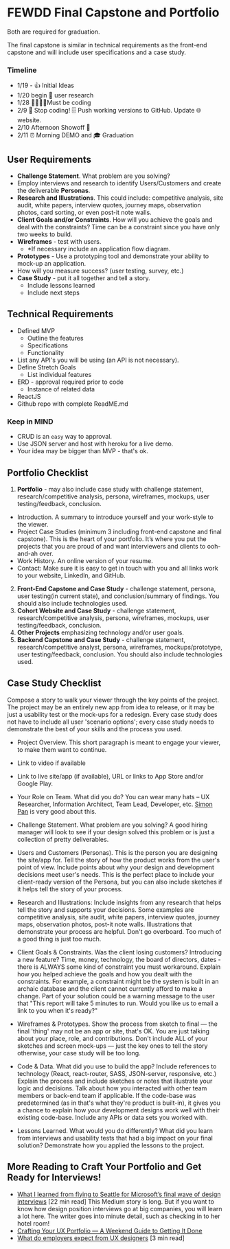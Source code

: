 # FEWDD Final Capstone and Portfolio
Both are required for graduation.

The final capstone is similar in technical requirements as the front-end capstone and will include user specifications and a case study.

### Timeline
* 1/19 - 👍 Initial Ideas
* 1/20 begin 👥 user research
* 1/28 👩‍💻👨‍💻Must be coding
* 2/9 🛑 Stop coding! 🗄️ Push working versions to GitHub. Update 🌐 website.
* 2/10 Afternoon Showoff 🤞
* 2/11 ⏰ Morning DEMO and 🎓 Graduation
## User Requirements
  * **Challenge Statement**. What problem are you solving?
  * Employ interviews and research to identify Users/Customers and create the deliverable **Personas**.
  * **Research and Illustrations**. This could include: competitive analysis, site audit, white papers, interview quotes, journey maps, observation photos, card sorting, or even post-it note walls.
  * **Client Goals and/or Constraints**. How will you achieve the goals and deal with the constraints? Time can be a constraint since you have only two weeks to build.
  * **Wireframes** - test with users.
    * *If necessary include an application flow diagram.
  * **Prototypes** - Use a prototyping tool and demonstrate your ability to mock-up an application.
  * How will you measure success? (user testing, survey, etc.)
  * **Case Study** - put it all together and tell a story.
    * Include lessons learned
    * Include next steps

## Technical Requirements
  * Defined MVP
    * Outline the features
    * Specifications
    * Functionality
  * List any API's you will be using (an API is not necessary).
  * Define Stretch Goals
    * List individual features
  * ERD - approval required prior to code
    * Instance of related data
  * ReactJS
  * Github repo with complete ReadME.md

### Keep in MIND
  * CRUD is an `easy` way to approval.
  * Use JSON server and host with heroku for a live demo.
  * Your idea may be bigger than MVP - that's ok.

## Portfolio Checklist

1. **Portfolio** - may also include case study with challenge statement, research/competitive analysis, persona, wireframes, mockups, user testing/feedback, conclusion.
  * Introduction. A summary to introduce yourself and your work-style to the viewer.
  * Project Case Studies (minimum 3 including front-end capstone and final capstone). This is the heart of your portfolio. It’s where you put the projects that you are proud of and want interviewers and clients to ooh-and-ah over.
  * Work History. An online version of your resume.
  * Contact: Make sure it is easy to get in touch with you and all links work to your website, LinkedIn, and GitHub.
2. **Front-End Capstone and Case Study** - challenge statement, persona, user testing(in current state), and conclusion/summary of findings. You should also include technologies used.
1. **Cohort Website and Case Study** - challenge statement, research/competitive analysis, persona, wireframes, mockups, user testing/feedback, conclusion.
1. **Other Projects** emphasizing technology and/or user goals.
1. **Backend Capstone and Case Study** - challenge statement, research/competitive analyst, persona, wireframes, mockups/prototype, user testing/feedback, conclusion. You should also include technologies used.

## Case Study Checklist
Compose a story to walk your viewer through the key points of the project. The project may be an entirely new app from idea to release, or it may be just a usability test or the mock-ups for a redesign. Every case study does not have to include all user 'scenario options'; every case study needs to demonstrate the best of your skills and the process you used.

* Project Overview. This short paragraph is meant to engage your viewer, to make them want to continue.

* Link to video if available

* Link to live site/app (if available), URL or links to App Store and/or Google Play.

* Your Role on Team. What did you do? You can wear many hats – UX Researcher, Information Architect, Team Lead, Developer, etc. [Simon Pan](http://simonpan.com/) is very good about this.

* Challenge Statement. What problem are you solving? A good hiring manager will look to see if your design solved this problem or is just a collection of pretty deliverables.

* Users and Customers (Personas). This is the person you are designing the site/app for. Tell the story of how the product works from the user's point of view. Include points about why your design and development decisions meet user's needs. This is the perfect place to include your client-ready version of the Persona, but you can also include sketches if it helps tell the story of your process.

* Research and Illustrations: Include insights from any research that helps tell the story and supports your decisions. Some examples are competitive analysis, site audit, white papers, interview quotes, journey maps, observation photos, post-it note walls. Illustrations that demonstrate your process are helpful. Don't go overboard. Too much of a good thing is just too much.

* Client Goals & Constraints. Was the client losing customers? Introducing a new feature? Time, money, technology, the board of directors, dates - there is ALWAYS some kind of constraint you must workaround. Explain how you helped achieve the goals and how you dealt with the constraints. For example, a constraint might be the system is built in an archaic database and the client cannot currently afford to make a change. Part of your solution could be a warning message to the user that "This report will take 5 minutes to run. Would you like us to email a link to you when it's ready?"

* Wireframes & Prototypes. Show the process from sketch to final — the final 'thing' may not be an app or site, that's OK. You are just talking about your place, role, and contributions. Don't include ALL of your sketches and screen mock-ups — just the key ones to tell the story otherwise, your case study will be too long.

* Code & Data. What did you use to build the app? Include references to technology (React, react-router, SASS, JSON-server, responsive, etc.) Explain the process and include sketches or notes that illustrate your logic and decisions. Talk about how you interacted with other team members or back-end team if applicable. If the code-base was predetermined (as in that's what they're product is built-in), it gives you a chance to explain how your development designs work well with their existing code-base. Include any APIs or data sets you worked with.

* Lessons Learned. What would you do differently? What did you learn from interviews and usability tests that had a big impact on your final solution? Demonstrate how you applied the lessons to the project.

## More Reading to Craft Your Portfolio and Get Ready for Interviews!
* [What I learned from flying to Seattle for Microsoft’s final wave of design interviews](https://www.freecodecamp.org/news/what-i-learned-from-flying-to-seattle-for-microsofts-final-wave-of-design-interviews-8eab06c50ce5/) [22 min read]
This Medium story is long. But if you want to know how design position interviews go at big companies, you will learn a lot here. The writer goes into minute detail, such as checking in to her hotel room!
* [Crafting Your UX Portfolio — A Weekend Guide to Getting It Done](https://writing.enchant.co/crafting-your-ux-portfolio-a-weekend-guide-to-getting-it-done-632e13acd3d1)
* [What do employers expect from UX designers](https://uxdesign.cc/what-employers-expect-from-ux-designers-49d2819be0d4) [3 min read]

